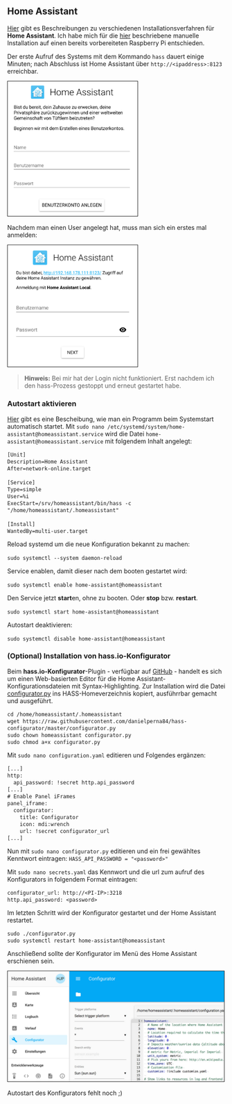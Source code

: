 ## Home Assistant

[Hier](https://www.home-assistant.io/docs/installation) gibt es Beschreibungen zu verschiedenen Installationsverfahren für **Home Assistant**. Ich habe mich für die [hier](https://www.home-assistant.io/docs/installation/raspberry-pi/) beschriebene manuelle Installation auf einen bereits vorbereiteten Raspberry Pi entschieden.

Der erste Aufruf des Systems mit dem Kommando `hass` dauert einige Minuten; nach Abschluss ist Home Assistant über `http://<ipaddress>:8123` erreichbar.

<img src="../images4git/ha-create_user.jpg" width="300" border="1">

Nachdem man einen User angelegt hat, muss man sich ein erstes mal anmelden:

<img src="../images4git/ha-first_login.jpg" width="300" border="1">

>**Hinweis:** Bei mir hat der Login nicht funktioniert.
>Erst nachdem ich den hass-Prozess gestoppt und erneut gestartet habe.

### Autostart aktivieren
[Hier](https://www.home-assistant.io/docs/autostart/systemd) gibt es eine Bescheibung, wie man ein Programm beim Systemstart automatisch startet. Mit `sudo nano /etc/systemd/system/home-assistant@homeassistant.service` wird die Datei `home-assistant@homeassistant.service` mit folgendem Inhalt angelegt:

```
[Unit]
Description=Home Assistant
After=network-online.target

[Service]
Type=simple
User=%i
ExecStart=/srv/homeassistant/bin/hass -c "/home/homeassistant/.homeassistant"

[Install]
WantedBy=multi-user.target
```

Reload systemd um die neue Konfiguration bekannt zu machen:

`sudo systemctl --system daemon-reload`

Service enablen, damit dieser nach dem booten gestartet wird:

`sudo systemctl enable home-assistant@homeassistant`

Den Service jetzt **start**en, ohne zu booten. Oder **stop** bzw. **restart**.

`sudo systemctl start home-assistant@homeassistant`

Autostart deaktivieren:

`sudo systemctl disable home-assistant@homeassistant`

### (Optional) Installation von hass.io-Konfigurator
Beim **hass.io-Konfigurator**-Plugin - verfügbar auf [GitHub](https://github.com/danielperna84/hass-configurator) - handelt es sich um einen Web-basierten Editor für die Home Assistant-Konfigurationsdateien mit Syntax-Highlighting. Zur Installation wird die Datei [configurator.py](https://github.com/danielperna84/hass-configurator/blob/master/configurator.py) ins HASS-Homeverzeichnis kopiert, ausführrbar gemacht und ausgeführt.
```
cd /home/homeassistant/.homeassistant
wget https://raw.githubusercontent.com/danielperna84/hass-configurator/master/configurator.py
sudo chown homeassistant configurator.py
sudo chmod a+x configurator.py
```

Mit `sudo nano configuration.yaml` editieren und Folgendes ergänzen:

```
[...]
http:
  api_password: !secret http.api_password
[...]
# Enable Panel iFrames
panel_iframe:
  configurator:
    title: Configurator
    icon: mdi:wrench
    url: !secret configurator_url
[...]    
```
Nun mit `sudo nano configurator.py` editieren und ein frei gewähltes Kenntwort eintragen:
`HASS_API_PASSWORD = "<password>"`

Mit `sudo nano secrets.yaml` das Kennwort und die url zum aufruf des Konfigurators in folgendem Format eintragen:
```
configurator_url: http://<PI-IP>:3218
http.api_password: <password>
```

Im letzten Schritt wird der Konfigurator gestartet und der Home Assistant restartet.
```
sudo ./configurator.py
sudo systemctl restart home-assistant@homeassistant
```
Anschließend sollte der Konfigurator im Menü des Home Assistant erschienen sein.

<img src="../images4git/configurator.jpg" width="500" border="1">

Autostart des Konfigurators fehlt noch ;)
